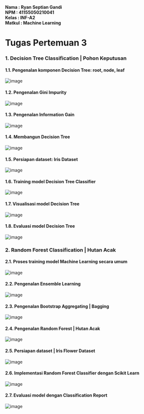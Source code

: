 **Nama : Ryan Septian Gandi <br>
NPM : 41155050210041 <br>
Kelas : INF-A2 <br>
Matkul : Machine Learning**

# Tugas Pertemuan 3

### 1.	Decision Tree Classification | Pohon Keputusan
#### 1.1.	Pengenalan komponen Decision Tree: root, node, leaf
 ![image](https://github.com/user-attachments/assets/d65cc5c4-cce2-483e-8b5f-23baacf2c1d0)

#### 1.2.	Pengenalan Gini Impurity
 ![image](https://github.com/user-attachments/assets/92c17f8c-d7b6-4eb8-b8c1-9e749de39be4)

#### 1.3.	Pengenalan Information Gain
 ![image](https://github.com/user-attachments/assets/dc2be9c4-ce23-4d29-9572-79b17cbb5e47)

#### 1.4.	Membangun Decision Tree
 ![image](https://github.com/user-attachments/assets/b874e3bb-2a79-48b3-9022-f250602c31f4)

#### 1.5.	Persiapan dataset: Iris Dataset
 ![image](https://github.com/user-attachments/assets/53b5b133-351e-48b3-9a68-69818cdcecdd)

#### 1.6.	Training model Decision Tree Classifier
 ![image](https://github.com/user-attachments/assets/6703c02a-2b92-44be-b948-40decf611379)

#### 1.7.	Visualisasi model Decision Tree
 ![image](https://github.com/user-attachments/assets/4b41366d-8977-4f28-9bcb-5366f9075d38)

#### 1.8.	Evaluasi model Decision Tree
 ![image](https://github.com/user-attachments/assets/ddee8b1b-2619-4167-a857-8b7f45fd2bce)


### 2.	Random Forest Classification | Hutan Acak
#### 2.1.	Proses training model Machine Learning secara umum
 ![image](https://github.com/user-attachments/assets/3055108c-459e-4e89-9948-e84655c6625b)

#### 2.2.	Pengenalan Ensemble Learning
 ![image](https://github.com/user-attachments/assets/0f44ff75-0815-4133-b049-b5fdfad5bed8)

#### 2.3.	Pengenalan Bootstrap Aggregating | Bagging
 ![image](https://github.com/user-attachments/assets/2b0653c8-1128-43c3-a13b-0ae46ec04b64)

#### 2.4.	Pengenalan Random Forest | Hutan Acak
 ![image](https://github.com/user-attachments/assets/19e6101a-75ec-4651-845a-248e2555ed3d)

#### 2.5.	Persiapan dataset | Iris Flower Dataset
 ![image](https://github.com/user-attachments/assets/b5843eea-c7fc-4764-af64-1e5d7396fb57)

#### 2.6.	Implementasi Random Forest Classifier dengan Scikit Learn
 ![image](https://github.com/user-attachments/assets/fd61e4c4-6db8-4ccc-bdae-048bb21c0ad7)

#### 2.7.	Evaluasi model  dengan Classification Report
![image](https://github.com/user-attachments/assets/6fb73ff7-4a98-4d70-84de-509f81ab1330)

